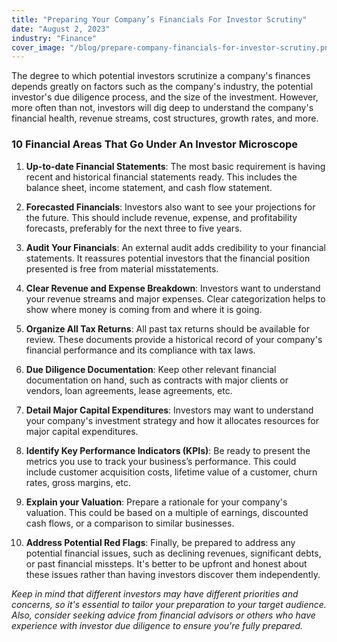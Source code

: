 ```yaml
---
title: "Preparing Your Company’s Financials For Investor Scrutiny"
date: "August 2, 2023"
industry: "Finance"
cover_image: "/blog/prepare-company-financials-for-investor-scrutiny.png"
---
```

The degree to which potential investors scrutinize a company's finances depends greatly on factors such as the company's industry, the potential investor's due diligence process, and the size of the investment. However, more often than not, investors will dig deep to understand the company's financial health, revenue streams, cost structures, growth rates, and more. 

### 10 Financial Areas That Go Under An Investor Microscope

1. **Up-to-date Financial Statements**: The most basic requirement is having recent and historical financial statements ready. This includes the balance sheet, income statement, and cash flow statement. 

2. **Forecasted Financials**: Investors also want to see your projections for the future. This should include revenue, expense, and profitability forecasts, preferably for the next three to five years.

3. **Audit Your Financials**: An external audit adds credibility to your financial statements. It reassures potential investors that the financial position presented is free from material misstatements.

4. **Clear Revenue and Expense Breakdown**: Investors want to understand your revenue streams and major expenses. Clear categorization helps to show where money is coming from and where it is going.

5. **Organize All Tax Returns**: All past tax returns should be available for review. These documents provide a historical record of your company's financial performance and its compliance with tax laws.

6. **Due Diligence Documentation**: Keep other relevant financial documentation on hand, such as contracts with major clients or vendors, loan agreements, lease agreements, etc. 

7. **Detail Major Capital Expenditures**: Investors may want to understand your company's investment strategy and how it allocates resources for major capital expenditures. 

8. **Identify Key Performance Indicators (KPIs)**: Be ready to present the metrics you use to track your business’s performance. This could include customer acquisition costs, lifetime value of a customer, churn rates, gross margins, etc.

9. **Explain your Valuation**: Prepare a rationale for your company's valuation. This could be based on a multiple of earnings, discounted cash flows, or a comparison to similar businesses.

10. **Address Potential Red Flags**: Finally, be prepared to address any potential financial issues, such as declining revenues, significant debts, or past financial missteps. It's better to be upfront and honest about these issues rather than having investors discover them independently. 

*Keep in mind that different investors may have different priorities and concerns, so it's essential to tailor your preparation to your target audience. Also, consider seeking advice from financial advisors or others who have experience with investor due diligence to ensure you're fully prepared.*


